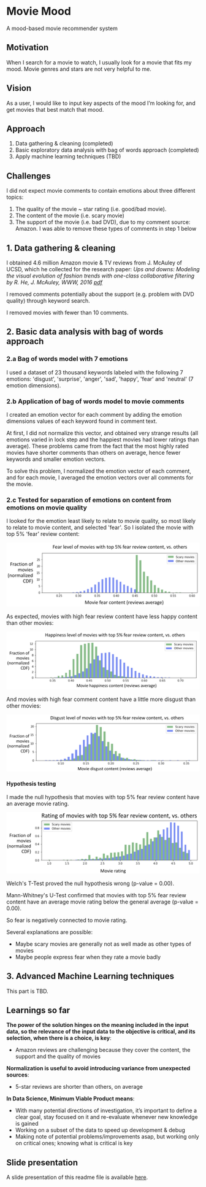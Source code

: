 # Movie Mood

A mood-based movie recommender system

## Motivation

When I search for a movie to watch, I usually look for a movie that fits my mood. Movie genres and stars are not very helpful to me.

## Vision

As a user, I would like to input key aspects of the mood I’m looking for, and get movies that best match that mood.

## Approach

1. Data gathering & cleaning (completed)
2. Basic exploratory data analysis with bag of words approach (completed)
3. Apply machine learning techniques (TBD)

## Challenges

I did not expect movie comments to contain emotions about three different topics:

1. The quality of the movie ~ star rating (i.e. good/bad movie).
2. The content of the movie (i.e. scary movie)
3. The support of the movie (i.e. bad DVD), due to my comment source: Amazon. I was able to remove these types of comments in step 1 below

## 1. Data gathering & cleaning

I obtained 4.6 million Amazon movie & TV reviews from J. McAuley of UCSD, which he collected for the research paper: *Ups and downs: Modeling the visual evolution of fashion trends with one-class collaborative filtering
by R. He, J. McAuley, WWW, 2016 [pdf](http://cseweb.ucsd.edu/~jmcauley/pdfs/www16a.pdf)*

I removed comments potentially about the support (e.g. problem with DVD quality) through keyword search.

I removed movies with fewer than 10 comments.

## 2. Basic data analysis with bag of words approach

### 2.a Bag of words model with 7 emotions

I used a dataset of 23 thousand keywords labeled with the following 7 emotions: 'disgust', 'surprise', 'anger', 'sad', 'happy', 'fear' and 'neutral' (7 emotion dimensions).

### 2.b Application of bag of words model to movie comments

I created an emotion vector for each comment by adding the emotion dimensions values of each keyword found in comment text.

At first, I did not normalize this vector, and obtained very strange results (all emotions varied in lock step and the happiest movies had lower ratings than average). These problems came from the fact that the most highly rated movies have shorter comments than others on average, hence fewer keywords and smaller emotion vectors.

To solve this problem, I normalized the emotion vector of each comment, and for each movie, I averaged the emotion vectors over all comments for the movie.

### 2.c Tested for separation of emotions on content from emotions on movie quality

I looked for the emotion least likely to relate to movie quality, so most likely to relate to movie content, and selected 'fear'. So I isolated the movie with top 5% ‘fear’ review content:

![Fear level of movies with top 5% fear review content, vs. others](./images/fear_level.png)

As expected, movies with high fear review content have less happy content than other movies:

![Happiness level of movies with top 5% fear review content, vs. others](./images/happiness_level.png)

And movies with high fear comment content have a little more disgust than other movies:

![Disgust level of movies with top 5% fear review content, vs. others](./images/disgust_level.png)

#### Hypothesis testing

I made the null hypothesis that movies with top 5% fear review content have an average movie rating.

![Rating of movies with top 5% fear review content, vs. others](./images/rating_fear.png)

Welch's T-Test proved the null hypothesis wrong (p-value = 0.00).

Mann-Whitney's U-Test confirmed that movies with top 5% fear review content have an average movie rating below the general average (p-value = 0.00).

So fear is negatively connected to movie rating.

Several explanations are possible:

* Maybe scary movies are generally not as well made as other types of movies
* Maybe people express fear when they rate a movie badly

## 3. Advanced Machine Learning techniques

This part is TBD.

## Learnings so far

**The power of the solution hinges on the meaning included in the input data, so the relevance of the input data to the objective is critical, and its selection, when there is a choice, is key**:

* Amazon reviews are challenging because they cover the content, the support and the quality of movies

**Normalization is useful to avoid introducing variance from unexpected sources**:

* 5-star reviews are shorter than others, on average

**In Data Science, Minimum Viable Product means**:

* With many potential directions of investigation, it’s important to define a clear goal, stay focused on it and re-evaluate whenever new knowledge is gained
* Working on a subset of the data to speed up development & debug
* Making note of potential problems/improvements asap, but working only on critical ones; knowing what is critical is key

## Slide presentation

A slide presentation of this readme file is available [here](https://drive.google.com/file/d/1p54SV5ERHJ8YivaocwmhvxZfILem1hSh/view?usp=sharing).
